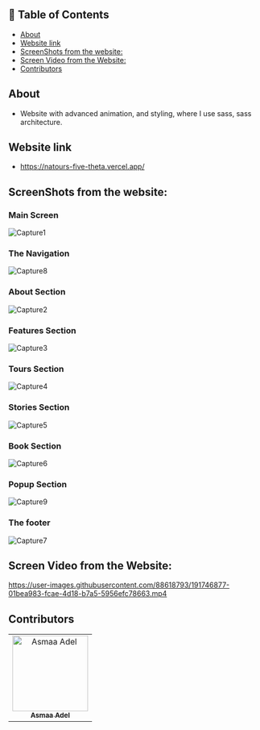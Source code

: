 ## 📝 Table of Contents

- [About <a name = "about"></a>](#about-)
- [Website link <a name = "link"></a>](#website-link-)
- [ScreenShots from the website: <a name = "screen-shots"></a>](#screenshots-from-the-website-)
- [Screen Video from the Website: <a name = "screen-video"></a>](#screen-video-from-the-website-)
- [Contributors <a name = "Contributors"></a>](#contributors-)

## About <a name = "about"></a>

- Website with advanced animation, and styling, where I use sass, sass architecture.

## Website link <a name = "link"></a>

- https://natours-five-theta.vercel.app/


 ## ScreenShots from the website: <a name = "screen-shots"></a>
 
<h3 align='left'>Main Screen</h3>

![Capture1](https://user-images.githubusercontent.com/88618793/191752145-39847c8a-0050-4c1a-bb83-cf0a684a049f.PNG)

 <h3 align='left'>The Navigation</h3>

![Capture8](https://user-images.githubusercontent.com/88618793/191752782-08ef8ece-57ca-4153-bb4a-2ef06ca122c3.PNG)

<h3 align='left'>About Section</h3>

![Capture2](https://user-images.githubusercontent.com/88618793/191752181-8fb03ceb-dd90-45c8-9c24-9b041eb56f48.PNG)

<h3 align='left'>Features Section</h3>

![Capture3](https://user-images.githubusercontent.com/88618793/191752548-e46d5157-19c0-4af9-87b4-c5b25d9f51b6.PNG)

<h3 align='left'>Tours Section</h3>

![Capture4](https://user-images.githubusercontent.com/88618793/191752522-611df238-5f61-4d8b-842e-f116d465d8fa.PNG)

<h3 align='left'>Stories Section</h3>

![Capture5](https://user-images.githubusercontent.com/88618793/191752667-1f5ebbb2-bc82-40fe-847c-f33ff3caa5bb.PNG)

<h3 align='left'>Book Section</h3>

![Capture6](https://user-images.githubusercontent.com/88618793/191752607-8fdf628e-98ba-46bb-bf53-dfe676ae72f4.PNG)

<h3 align='left'>Popup Section</h3>

![Capture9](https://user-images.githubusercontent.com/88618793/191752817-c5eb65f2-650c-4815-892e-19a05efc955b.PNG)

<h3 align='left'>The footer</h3>

![Capture7](https://user-images.githubusercontent.com/88618793/191752886-5302af28-e3ee-4af0-9d7f-e690ac22392d.PNG)

## Screen Video from the Website: <a name = "screen-video"></a>


https://user-images.githubusercontent.com/88618793/191746877-01bea983-fcae-4d18-b7a5-5956efc78663.mp4


## Contributors <a name = "Contributors"></a>

<table>
  <tr>
    <td align="center">
    <a href="https://github.com/asmaaadel0" target="_black">
    <img src="https://avatars.githubusercontent.com/u/88618793?s=400&u=886a14dc5ef5c205a8e51942efe9665ed8fd4717&v=4" width="150px;" alt="Asmaa Adel"/>
    <br />
    <sub><b>Asmaa Adel</b></sub></a>
    
  </tr>
 </table>
